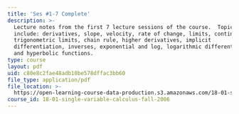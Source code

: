 ```yaml
---
title: 'Ses #1-7 Complete'
description: >-
  Lecture notes from the first 7 lecture sessions of the course.  Topics
  include: derivatives, slope, velocity, rate of change, limits, continuity,
  trigonometric limits, chain rule, higher derivatives, implicit
  differentiation, inverses, exponential and log, logarithmic differentiation,
  and hyperbolic functions.
type: course
layout: pdf
uid: c80e8c2fae48adb10be578dffac3bb60
file_type: application/pdf
file_location: >-
  https://open-learning-course-data-production.s3.amazonaws.com/18-01-single-variable-calculus-fall-2006/c80e8c2fae48adb10be578dffac3bb60_unit1_sept08.pdf
course_id: 18-01-single-variable-calculus-fall-2006
---
```

